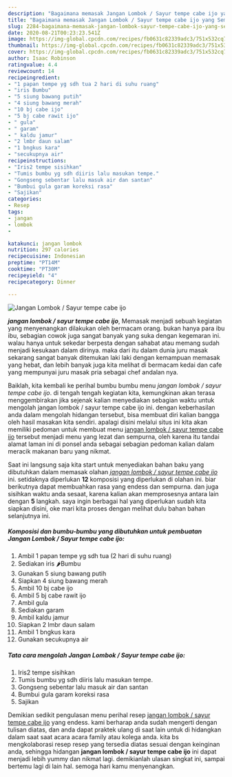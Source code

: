 ```yaml
---
description: "Bagaimana memasak Jangan Lombok / Sayur tempe cabe ijo yang Sempurna"
title: "Bagaimana memasak Jangan Lombok / Sayur tempe cabe ijo yang Sempurna"
slug: 2284-bagaimana-memasak-jangan-lombok-sayur-tempe-cabe-ijo-yang-sempurna
date: 2020-08-21T00:23:23.541Z
image: https://img-global.cpcdn.com/recipes/fb0631c82339adc3/751x532cq70/jangan-lombok-sayur-tempe-cabe-ijo-foto-resep-utama.jpg
thumbnail: https://img-global.cpcdn.com/recipes/fb0631c82339adc3/751x532cq70/jangan-lombok-sayur-tempe-cabe-ijo-foto-resep-utama.jpg
cover: https://img-global.cpcdn.com/recipes/fb0631c82339adc3/751x532cq70/jangan-lombok-sayur-tempe-cabe-ijo-foto-resep-utama.jpg
author: Isaac Robinson
ratingvalue: 4.4
reviewcount: 14
recipeingredient:
- "1 papan tempe yg sdh tua 2 hari di suhu ruang"
- "iris Bumbu"
- "5 siung bawang putih"
- "4 siung bawang merah"
- "10 bj cabe ijo"
- "5 bj cabe rawit ijo"
- " gula"
- " garam"
- " kaldu jamur"
- "2 lmbr daun salam"
- "1 bngkus kara"
- "secukupnya air"
recipeinstructions:
- "Iris2 tempe sisihkan"
- "Tumis bumbu yg sdh diiris lalu masukan tempe."
- "Gongseng sebentar lalu masuk air dan santan"
- "Bumbui gula garam koreksi rasa"
- "Sajikan"
categories:
- Resep
tags:
- jangan
- lombok
- 

katakunci: jangan lombok  
nutrition: 297 calories
recipecuisine: Indonesian
preptime: "PT14M"
cooktime: "PT30M"
recipeyield: "4"
recipecategory: Dinner

---
```



![Jangan Lombok / Sayur tempe cabe ijo](https://img-global.cpcdn.com/recipes/fb0631c82339adc3/751x532cq70/jangan-lombok-sayur-tempe-cabe-ijo-foto-resep-utama.jpg)

<b><i>jangan lombok / sayur tempe cabe ijo</i></b>, Memasak menjadi sebuah kegiatan yang menyenangkan dilakukan oleh bermacam orang. bukan hanya para ibu ibu, sebagian cowok juga sangat banyak yang suka dengan kegemaran ini. walau hanya untuk sekedar berpesta dengan sahabat atau memang sudah menjadi kesukaan dalam dirinya. maka dari itu dalam dunia juru masak sekarang sangat banyak ditemukan laki laki dengan kemampuan memasak yang hebat, dan lebih banyak juga kita melihat di bermacam kedai dan cafe yang mempunyai juru masak pria sebagai chef andalan nya.

Baiklah, kita kembali ke perihal bumbu bumbu menu <i>jangan lombok / sayur tempe cabe ijo</i>. di tengah tengah kegiatan kita, kemungkinan akan terasa menggembirakan jika sejenak kalian menyediakan sebagian waktu untuk mengolah jangan lombok / sayur tempe cabe ijo ini. dengan keberhasilan anda dalam mengolah hidangan tersebut, bisa membuat diri kalian bangga oleh hasil masakan kita sendiri. apalagi disini melalui situs ini kita akan memiliki pedoman untuk membuat menu <u>jangan lombok / sayur tempe cabe ijo</u> tersebut menjadi menu yang lezat dan sempurna, oleh karena itu tandai alamat laman ini di ponsel anda sebagai sebagian pedoman kalian dalam meracik makanan baru yang nikmat.




Saat ini langsung saja kita start untuk menyediakan bahan baku yang dibutuhkan dalam memasak olahan <u><i>jangan lombok / sayur tempe cabe ijo</i></u> ini. setidaknya diperlukan <b>12</b> komposisi yang diperlukan di olahan ini. biar berikutnya dapat membuahkan rasa yang endess dan sempurna. dan juga sisihkan waktu anda sesaat, karena kalian akan memprosesnya antara lain dengan <b>5</b> langkah. saya ingin berbagai hal yang diperlukan sudah kita siapkan disini, oke mari kita proses dengan melihat dulu bahan bahan selanjutnya ini.

<!--inarticleads1-->

##### Komposisi dan bumbu-bumbu yang dibutuhkan untuk pembuatan Jangan Lombok / Sayur tempe cabe ijo:

1. Ambil 1 papan tempe yg sdh tua (2 hari di suhu ruang)
1. Sediakan iris 🌶Bumbu
1. Gunakan 5 siung bawang putih
1. Siapkan 4 siung bawang merah
1. Ambil 10 bj cabe ijo
1. Ambil 5 bj cabe rawit ijo
1. Ambil  gula
1. Sediakan  garam
1. Ambil  kaldu jamur
1. Siapkan 2 lmbr daun salam
1. Ambil 1 bngkus kara
1. Gunakan secukupnya air




<!--inarticleads2-->

##### Tata cara mengolah Jangan Lombok / Sayur tempe cabe ijo:

1. Iris2 tempe sisihkan
1. Tumis bumbu yg sdh diiris lalu masukan tempe.
1. Gongseng sebentar lalu masuk air dan santan
1. Bumbui gula garam koreksi rasa
1. Sajikan




Demikian sedikit pengulasan menu perihal resep <u>jangan lombok / sayur tempe cabe ijo</u> yang endess. kami berharap anda sudah mengerti dengan tulisan diatas, dan anda dapat praktek ulang di saat lain untuk di hidangkan dalam saat saat acara acara family atau kolega anda. kita bs mengkolaborasi resep resep yang tersedia diatas sesuai dengan keinginan anda, sehingga hidangan <b>jangan lombok / sayur tempe cabe ijo</b> ini dapat menjadi lebih yummy dan nikmat lagi. demikianlah ulasan singkat ini, sampai bertemu lagi di lain hal. semoga hari kamu menyenangkan.
